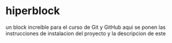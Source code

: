 # hiperblock
un block increíble para el curso de Git y GitHub
aqui se ponen las instrucciones de instalacion del proyecto y la descripcion de este
